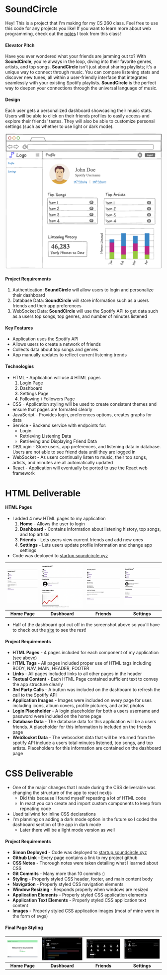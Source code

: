 # SoundCircle
Hey! This is a project that I'm making for my CS 260 class. Feel free to use this code for any projects you like! If you want to learn more about web programming, check out the [notes](/public/notes/notes.md) I took from this class!

#### Elevator Pitch
Have you ever wondered what your friends are jamming out to? With **SoundCircle**, you're always in the loop, diving into their favorite genres, artists, and top songs. **SoundCircle** isn't just about sharing playlists; it's a unique way to connect through music. You can compare listening stats and discover new tunes, all within a user-friendly interface that integrates seamlessly with your existing Spotify playlists. **SoundCircle** is the perfect way to deepen your connections through the universal language of music.

#### Design
Each user gets a personalized dashboard showcasing their music stats. Users will be able to click on their friends profiles to easily access and explore their friends' tastes. They will also be able to customize personal settings (such as whether to use light or dark mode).

![Dashboard](/public/images/dashboard.png)

#### Project Requirements
1. Authentication: **SoundCircle** will allow users to login and personalize their dashboard
2. Database Data: **SoundCircle** will store information such as a users friends and their app preferences
3. WebSocket Data: **SoundCircle** will use the Spotify API to get data such as a users top songs, top genres, and number of minutes listened

#### Key Features
+ Application uses the Spotify API
+ Allows users to create a network of friends
+ Collects data about top songs and genres
+ App manually updates to reflect current listening trends

#### Technologies
+ HTML - Application will use 4 HTML pages
    1. Login Page
    2. Dashboard
    3. Settings Page
    4. Following / Followers Page
+ CSS - Application styling will be used to create consistent themes and ensure that pages are formated clearly
+ JavaScript - Provides login, preferences options, creates graphs for data
+ Service - Backend service with endpoints for:
    + Login
    + Retrieving Listening Data
    + Retrieving and Displaying Friend Data
+ DB/Login - Store users, app preferences, and listening data in database. Users are not able to see friend data until they are logged in
+ WebSocket - As users continually listen to music, their top songs, artists, and minutes are all automatically updated
+ React - Application will eventually be ported to use the React web framework

# HTML Deliverable

#### HTML Pages
+ I added 4 new HTML pages to my application
    1. **Home** - Allows the user to login
    2. **Dashboard** - Contains information about listening history, top songs, and top artists
    3. **Friends** - Lets users view current friends and add new ones
    4. **Settings** - Lets users update profile information and change app settings
+ Code was deployed to [startup.soundcircle.xyz](https://startup.soundcircle.xyz)


| ![Home Page](/public/images/homeHTML.png) | ![Dashboard](/public/images/dashboardHTML.png) | ![Friends](/public/images/friendsHTML.png) | ![Settings](/public/images/settingsHTML.png) |
| :-: | :-: | :-: | :-: |
| **Home Page** | **Dashboard** | **Friends** | **Settings** |

* Half of the dashboard got cut off in the screenshot above so you'll have to check out the [site](https://startup.soundcircle.xyz) to see the rest!

#### Project Requirements
+ **HTML Pages** - 4 pages included for each component of my application (see above)
+ **HTML Tags** - All pages included proper use of HTML tags including BODY, NAV, MAIN, HEADER, FOOTER
+ **Links** - All pages included links to all other pages in the header
+ **Textual Content** - Each HTML Page contained sufficient text to convey the app structure clearly
+ **3rd Party Calls** - A button was included on the dashboard to refresh the call to the Spotify API 
+ **Application Images** - Images were included on every page for uses including icons, album covers, profile pictures, and artist photos
+ **Login Placeholder** - A login placeholder for both a users username and password were included on the home page
+ **Database Data** - The database data for this application will be a users friends. A placeholder for this information is included on the friends page
+ **WebSocket Data** - The websocket data that will be returned from the spotify API include a users total minutes listened, top songs, and top artists. Placeholders for this information are contained on the dashboard page

# CSS Deliverable

+ One of the major changes that I made during the CSS deliverable was changing the structure of the app to react nextjs
    + Did this because I found myself repeating a lot of HTML code
    + In react you can create and import custom components to keep from repeating code
+ Used tailwind for inline CSS declarations
+ I'm planning on adding a dark mode option in the future so I coded the dashboard section of the app in dark mode 
    + Later there will be a light mode version as well

#### Project Requirements
+ **Simon Deployed** - Code was deployed to [startup.soundcircle.xyz](https://startup.soundcircle.xyz)
+ **Github Link** - Every page contains a link to my project github
+ **CSS Notes** - Thorough notes were taken detailing what I learned about CSS
+ **Git Commits** - Many more than 10 commits :)
+ **Styling** - Properly styled CSS header, footer, and main content body
+ **Navigation** - Properly styled CSS navigation elements
+ **Window Resizing** - Responds properly when windows are resized
+ **Application Elements** - Properly styled CSS application elements
+ **Application Text Elements** - Properly styled CSS application text content
+ **Images** - Properly styled CSS application images (most of mine were in the form of svgs)

#### Final Page Styling
| ![Home Page](/public/images/HomeCSS.png) | ![Dashboard](/public/images/DashboardCSS.png) | ![Friends](/public/images/FriendsCSS.png) | ![Settings](/public/images/SettingsCSS.png) |
| :-: | :-: | :-: | :-: |
| **Home Page** | **Dashboard** | **Friends** | **Settings** |

